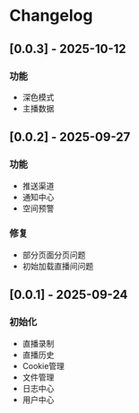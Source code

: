 # Changelog

## [0.0.3] - 2025-10-12
### 功能
- 深色模式
- 主播数据

## [0.0.2] - 2025-09-27
### 功能
- 推送渠道
- 通知中心
- 空间预警
### 修复
- 部分页面分页问题
- 初始加载直播间问题

## [0.0.1] - 2025-09-24
### 初始化
- 直播录制
- 直播历史
- Cookie管理
- 文件管理
- 日志中心
- 用户中心
